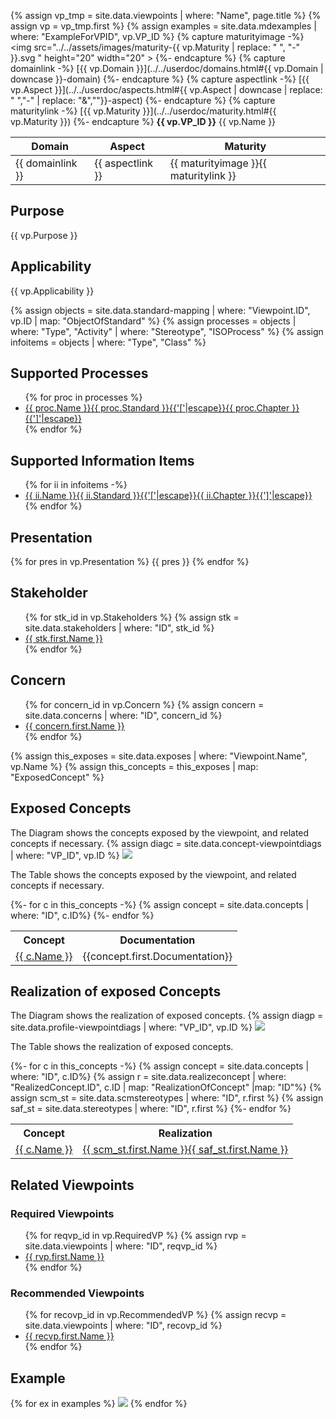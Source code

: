 {% assign vp_tmp = site.data.viewpoints | where: "Name", page.title %}
{% assign vp = vp_tmp.first %}
{% assign examples = site.data.mdexamples | where: "ExampleForVPID", vp.VP_ID %}
{% capture maturityimage -%}
<img src="../../assets/images/maturity-{{ vp.Maturity | replace: " ", "-"  }}.svg " height="20" width="20" >
{%- endcapture %}
{% capture domainlink -%}
[{{ vp.Domain }}](../../userdoc/domains.html#{{ vp.Domain | downcase }}-domain)
{%- endcapture %}
{% capture aspectlink -%}
[{{ vp.Aspect }}](../../userdoc/aspects.html#{{ vp.Aspect | downcase | replace: " ","-" | replace: "&",""}}-aspect)
{%- endcapture %}
{% capture maturitylink -%}
[{{ vp.Maturity }}](../../userdoc/maturity.html#{{ vp.Maturity }})
{%- endcapture %}
**{{ vp.VP_ID }}** {{ vp.Name }}

|**Domain**|**Aspect**|**Maturity**|
| --- | --- | --- |
|{{ domainlink }}|{{ aspectlink }}|{{ maturityimage }}{{ maturitylink }}|

## Purpose
{{ vp.Purpose }}

## Applicability
{{ vp.Applicability }}

{% assign objects = site.data.standard-mapping | where: "Viewpoint.ID", vp.ID  | map: "ObjectOfStandard" %}
{% assign processes = objects | where: "Type", "Activity" | where: "Stereotype", "ISOProcess" %}
{% assign infoitems = objects | where: "Type", "Class"  %}
## Supported Processes

<UL>
{% for proc in processes %}
<LI><div class="tooltip"><A href="{{ proc.URL }}">{{ proc.Name }}<span class="tooltiptext">{{ proc.Standard }}{{'['|escape}}{{ proc.Chapter }}{{']'|escape}}</span></A></div></LI>
{% endfor %}
</UL>

## Supported Information Items

<UL>
{% for ii in infoitems -%}
<LI><div class="tooltip"><A href="{{ proc.URL }}">{{ ii.Name }}<span class="tooltiptext">{{ ii.Standard }}{{'['|escape}}{{ ii.Chapter }}{{']'|escape}}</span></A></div></LI>
{% endfor %}
</UL>


## Presentation
{% for pres in vp.Presentation %}
{{ pres }}
{% endfor %}

## Stakeholder
<ul>
{% for stk_id in vp.Stakeholders %}
{% assign stk = site.data.stakeholders | where: "ID", stk_id %}
<li><A href="../../userdoc/stakeholders.html#{{ stk_id }}"> {{ stk.first.Name }} </A></li>
{% endfor %}
</ul>

## Concern
<ul>
{% for concern_id in vp.Concern %}
{% assign concern = site.data.concerns | where: "ID", concern_id %}
<li><A href="../../userdoc/concerns.html#{{ concern_id }}"> {{ concern.first.Name }} </A></li>
{% endfor %}
</ul>

{% assign this_exposes = site.data.exposes | where: "Viewpoint.Name", vp.Name %}
{% assign this_concepts = this_exposes | map: "ExposedConcept" %}

## Exposed Concepts
The Diagram shows the concepts exposed by the viewpoint, and related concepts if necessary.
{% assign diagc = site.data.concept-viewpointdiags | where: "VP_ID", vp.ID %}
<img src="../../diagrams/examples_md/exa{{ diagc.first.ID }}.svg" />

The Table shows the concepts exposed by the viewpoint, and related concepts if necessary.
<table>
<tr><th>Concept</th><th>Documentation</th></tr>
{%- for c in this_concepts -%}
{% assign concept = site.data.concepts | where: "ID", c.ID%}
<tr><td><A href="../concepts.html#{{ c.ID }}">{{ c.Name }}</A></td><td>{{concept.first.Documentation}}</td></tr>
{%- endfor %}
</table>

## Realization of exposed Concepts
The Diagram shows the realization of exposed concepts.
{% assign diagp = site.data.profile-viewpointdiags | where: "VP_ID", vp.ID %}
<img src="../../diagrams/examples_md/exa{{ diagp.first.ID }}.svg" />



The Table shows the realization of exposed concepts.
<table>
<tr><th>Concept</th><th>Realization</th></tr>
{%- for c in this_concepts -%}
{% assign concept = site.data.concepts | where: "ID", c.ID%}
{% assign r = site.data.realizeconcept | where: "RealizedConcept.ID", c.ID | map: "RealizationOfConcept" |map: "ID"%}
{% assign scm_st = site.data.scmstereotypes | where: "ID", r.first %}
{% assign saf_st = site.data.stereotypes | where: "ID", r.first %}
<tr><td><A href="../concepts.html#{{ c.ID }}">{{ c.Name }}</A></td><td><A href="../../userdoc/stereotypes.html#{{ r.first }}">{{ scm_st.first.Name }}{{ saf_st.first.Name }}</A></td></tr>
{%- endfor %}
</table>

## Related Viewpoints

### Required Viewpoints
<ul>
{% for reqvp_id in vp.RequiredVP %}
{% assign rvp = site.data.viewpoints | where: "ID", reqvp_id %}
<li><A href="{{ rvp.first.Name }}.html">{{ rvp.first.Name }}</A></li>
{% endfor %}
</ul>

### Recommended Viewpoints
<ul>
{% for recovp_id in vp.RecommendedVP %}
{% assign recvp = site.data.viewpoints | where: "ID", recovp_id %}
<li><A href="{{ recvp.first.Name }}.html">{{ recvp.first.Name }}</A></li>
{% endfor %}
</ul>

## Example
{% for ex in examples %}
<img src="../../diagrams/examples_md/exa{{ ex.ID }}.svg" />
{% endfor %}